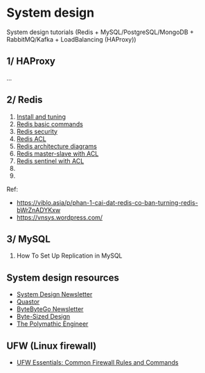 # System design
System design tutorials (Redis + MySQL/PostgreSQL/MongoDB + RabbitMQ/Kafka + LoadBalancing (HAProxy))

## 1/ HAProxy
...

## 2/ Redis
1. [Install and tuning](redis/vi/1_install_and_tuning.md)
2. [Redis basic commands](redis/vi/2_redis_basic_commands.md)
3. [Redis security](redis/vi/3_redis_security.md)
4. [Redis ACL](redis/vi/4_redis_acl.md)
5. [Redis architecture diagrams](redis/vi/5_redis_architecture_diagrams.md)
6. [Redis master-slave with ACL](redis/vi/6_redis_master_slave_with_acl.md)
7. [Redis sentinel with ACL](redis/vi/7_redis_sentinel_with_acl.md)
8.
9.

Ref: 
- https://viblo.asia/p/phan-1-cai-dat-redis-co-ban-turning-redis-bWrZnADYKxw
- https://vnsys.wordpress.com/

## 3/ MySQL
1. How To Set Up Replication in MySQL

## System design resources
- [System Design Newsletter](https://newsletter.systemdesign.one/)
- [Quastor](https://blog.quastor.org/)
- [ByteByteGo Newsletter](https://blog.bytebytego.com/)
- [Byte-Sized Design](https://substack.com/@bytesizeddesign)
- [The Polymathic Engineer](https://newsletter.francofernando.com/)

## UFW (Linux firewall)
- [UFW Essentials: Common Firewall Rules and Commands](ufw/en/common_firewall_rules_and_commands.md)
